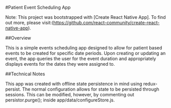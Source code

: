 #Patient Event Scheduling App

Note: This project was bootstrapped with [Create React Native App].
To find out more, please visit:(https://github.com/react-community/create-react-native-app).

##Overview

This is a simple events scheduling app designed to allow for patient based events to be created for specific date periods. Upon creating or updating an event, the app queries the user for the event duration and appropriately displays events for the dates they were assigned to.

##Technical Notes

This app was created with offline state persistence in mind using redux-persist. The normal configuration allows for state to be persisted through sessions. This can be modified, however, by commenting out persistor.purge(); inside app/data/configureStore.js.
